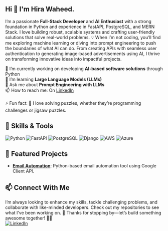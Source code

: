 ## Hi 👋 I'm Hira Waheed.

I’m a passionate **Full-Stack Developer** and **AI Enthusiast** with a strong foundation in Python and experience in FastAPI, PostgreSQL, and MERN Stack. I love building robust, scalable systems and crafting user-friendly solutions that solve real-world problems. 💡 
When I’m not coding, you’ll find me exploring machine learning or diving into prompt engineering to push the boundaries of what AI can do. From creating APIs with seamless user authentication to generating image-based advertisements using AI, I thrive on transforming innovative ideas into impactful projects.

🔭 I’m currently working on developing **AI-based software solutions** through Python <br>
🌱 I’m learning **Large Language Models (LLMs)** <br>
💬 Ask me about **Prompt Engineering with LLMs** <br>
📫 How to reach me: On [LinkedIn](https://www.linkedin.com/in/hira-waheed-82023723b/)  <br>  
⚡  Fun fact: 🧩 I love solving puzzles, whether they’re programming challenges or jigsaw puzzles. <br>

## 🚀 Skills & Tools
![Python](https://img.shields.io/badge/Python-3776AB?style=for-the-badge&logo=python&logoColor=white)
![FastAPI](https://img.shields.io/badge/FastAPI-009688?style=for-the-badge&logo=fastapi&logoColor=white)
![PostgreSQL](https://img.shields.io/badge/PostgreSQL-336791?style=for-the-badge&logo=postgresql&logoColor=white)
![Django](https://img.shields.io/badge/Django-092E20?style=for-the-badge&logo=django&logoColor=white)
![AWS](https://img.shields.io/badge/AWS-232F3E?style=for-the-badge&logo=amazon-aws&logoColor=white)
![Azure](https://img.shields.io/badge/Azure-0078D4?style=for-the-badge&logo=microsoft-azure&logoColor=white)

## 🌟 Featured Projects 
- [**Email Automation**](https://github.com/HiraWaheed/email_automation): Python-based email automation tool using Google Client API.

## 📫 Connect With Me
I’m always looking to enhance my skills, tackle challenging problems, and collaborate with like-minded developers. Check out my repositories to see what I’ve been working on. 🚀 Thanks for stopping by—let’s build something awesome together! 👨‍💻 <br>
[![LinkedIn](https://img.shields.io/badge/LinkedIn-0077B5?style=for-the-badge&logo=linkedin&logoColor=white)](https://www.linkedin.com/in/hira-waheed-82023723b/) 
<!--
**HiraWaheed/HiraWaheed** is a ✨ _special_ ✨ repository because its `README.md` (this file) appears on your GitHub profile.

Here are some ideas to get you started:

- 🔭 I’m currently working on ...
- 🌱 I’m currently learning ...
- 👯 I’m looking to collaborate on ...
- 🤔 I’m looking for help with ...
- 💬 Ask me about ...
- 📫 How to reach me: ...
- 😄 Pronouns: ...
- ⚡ Fun fact: ...
-->

